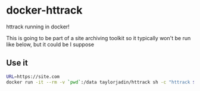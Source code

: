 # docker-httrack
httrack running in docker!

This is going to be part of a site archiving toolkit so it typically won't be run like below, but it could be I suppose

## Use it
```bash
URL=https://site.com
docker run -it --rm -v `pwd`:/data taylorjadin/httrack sh -c "httrack $URL --robots=0"
```
